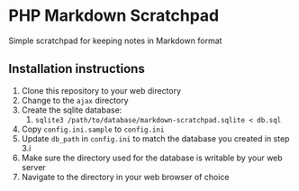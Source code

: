 # PHP Markdown Scratchpad

Simple scratchpad for keeping notes in Markdown format

## Installation instructions

1. Clone this repository to your web directory
2. Change to the `ajax` directory
3. Create the sqlite database:
    1. `sqlite3 /path/to/database/markdown-scratchpad.sqlite < db.sql`
4. Copy `config.ini.sample` to `config.ini`
5. Update `db_path` in `config.ini` to match the database you created in step 3.i
6. Make sure the directory used for the database is writable by your web server
7. Navigate to the directory in your web browser of choice
